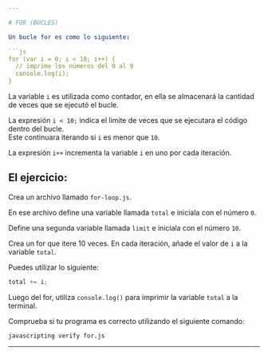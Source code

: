 ```yaml
---

# FOR (BUCLES)

Un bucle for es como lo siguiente:

```js
for (var i = 0; i < 10; i++) {
  // imprime los números del 0 al 9
  console.log(i);
}
```
La variable `i` es utilizada como contador, en ella se almacenará la cantidad de veces que se ejecutó el bucle.

La expresión `i < 10;` indica el limite de veces que se ejecutara el código dentro del bucle.  
Este continuara iterando si `i` es menor que `10`.

La expresión `i++` incrementa la variable `i` en uno por cada iteración.

## El ejercicio:

Crea un archivo llamado `for-loop.js`.

En ese archivo define una variable llamada `total` e iniciala con el número `0`.

Define una segunda variable llamada `limit` e iniciala con el número `10`.

Crea un for que itere 10 veces. En cada iteración, añade el valor de `i` a la variable `total`.

Puedes utilizar lo siguiente:

```js
total += i;
```

Luego del for, utiliza `console.log()` para imprimir la variable `total` a la terminal.

Comprueba si tu programa es correcto utilizando el siguiente comando:

`javascripting verify for.js`

---
```

